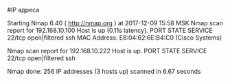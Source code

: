 #IP адреса <a name="99"></a>

Starting Nmap 6.40 ( http://nmap.org ) at 2017-12-09 15:58 MSK
Nmap scan report for 192.168.10.100
Host is up (0.11s latency).
PORT   STATE         SERVICE
22/tcp open|filtered ssh
MAC Address: E8:04:62:6E:B4:C0 (Cisco Systems)

Nmap scan report for 192.168.10.222
Host is up.
PORT   STATE         SERVICE
22/tcp open|filtered ssh

Nmap done: 256 IP addresses (3 hosts up) scanned in 6.67 seconds
